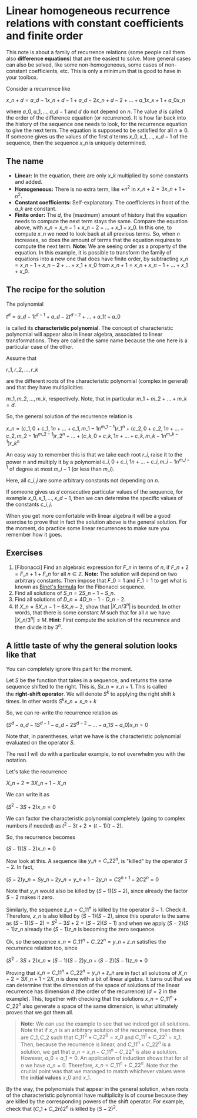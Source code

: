 # Linear homogeneous recurrence relations with constant coefficients and finite order

This note is about a family of recurrence relations (some people call them also **difference equations**) that are the easiest to solve. More general cases can also be solved, like some non-homogeneous, some cases of non-constant coefficients, etc. This is only a minimum that is good to have in your toolbox.

Consider a recurrence like

$x\_{n+d}=a\_{d-1}x\_{n+d-1}+a\_{d-2}x\_{n+d-2}+...+a\_1x\_{x+1}+a\_0x\_n$

where $a\_0,a\_1,...,a\_{d-1}$ and $d$ do not depend on $n$. The value $d$ is called the order of the difference equation (or recurrence). It is how far back into the history of the sequence one needs to look, for the recurrence equation to give the next term. The equation is supposed to be satisfied for all $n\geq0$. If someone gives us the values of the first $d$ terms $x\_0,x\_1,...,x\_{d-1}$ of the sequence, then the sequence $x\_n$ is uniquely determined.

## The name

* **Linear:** In the equation, there are only $x\_k$ multiplied by some constants and added.
* **Homogeneous:** There is no extra term, like $+n^2$ in $x\_{n+2}=3x\_{n+1}+n^2$.
* **Constant coefficients:** Self-explanatory. The coefficients in front of the $a\_k$ are constant.
* **Finite order:** The $d$, the (maximum) amount of history that the equation needs to compute the next term stays the same. Compare the equation above, with $x\_{n}=x\_{n-1}+x\_{n-2}+...+x\_1+x\_0$. In this one, to compute $x\_n$ we need to look back at all previous terms. So, when $n$ increases, so does the amount of terms that the equation requires to compute the next term. **Note:** We are seeing order as a property of the equation. In this example, it is possible to transform the family of equations into a new one that does have finite order, by subtracting $x\_{n}=x\_{n-1}+x\_{n-2}+...+x\_1+x\_0$ from $x\_{n+1}=x\_{n}+x\_{n-1}+...+x\_1+x\_0$.

## The recipe for the solution

The polynomial

$t^d=a\_{d-1}t^{d-1}+a\_{d-2}t^{d-2}+...+a\_1t+a\_0$

is called its **characteristic polynomial**. The concept of characteristic polynomial will appear also in linear algebra, associated to linear transformations. They are called the same name because the one here is a particular case of the other.

Assume that

$r\_1, r\_2,...,r\_k$

are the different roots of the characteristic polynomial (complex in general) and that they have multiplicities

$m\_1,m\_2,...,m\_k$, respectively. Note, that in particular $m\_1+m\_2+...+m\_k=d$.

So, the general solution of the recurrence relation is

$x\_n=(c\_{1,0}+c\_{1,1}n+...+c\_{1,m\_1-1}n^{m\_1-1})r\_1^n+(c\_{2,0}+c\_{2,1}n+...+c\_{2,m\_2-1}n^{m\_2-1})r\_2^n+...+(c\_{k,0}+c\_{k,1}n+...+c\_{k,m\_k-1}n^{m\_k-1})r\_k^n$

An easy way to remember this is that we take each root $r\_i$, raise it to the power $n$ and multiply it by a polynomial $c\_{i,0}+c\_{i,1}n+...+c\_{i,m\_i-1}n^{m\_i-1}$ of degree at most $m\_i-1$ (or less than $m\_i$).

Here, all $c\_{i,j}$ are some arbitrary constants not depending on $n$.

If someone gives us $d$ consecutive particular values of the sequence, for example $x\_0,x\_1,...,x\_{d-1}$, then we can determine the specific values of the constants $c\_{i,j}$.

When you get more comfortable with linear algebra it will be a good exercise to prove that in fact the solution above is the general solution. For the moment, do practice some linear recurrences to make sure you remember how it goes.

## Exercises

1. [Fibonacci] Find an algebraic expression for $F\_n$ in terms of $n$, if $F\_{n+2}=F\_{n+1}+F\_{n}$ for all $n\in\mathbb{Z}$. **Note:** The solution will depend on two arbitrary constants. Then impose that $F\_0=1$ and $F\_1=1$ to get what is known as [Binet's formula](https://en.wikipedia.org/wiki/Fibonacci\_sequence#Closed-form\_expression) for the Fibonacci sequence.
2. Find all solutions of $S\_n=2S\_{n-1}-S\_n$.
3. Find all solutions of $D\_{n}=4D\_{n-1}-D\_{n-2}$.
4. If $X\_{n}=5X\_{n-1}-6X\_{n-2}$, show that $|X\_n/3^n|$ is bounded. In other words, that there is some constant $M$ such that for all $n$ we have $|X\_n/3^n|\leq M$. **Hint:** First compute the solution of the recurrence and then divide it by $3^n$.

## A little taste of why the general solution looks like that

You can completely ignore this part for the moment.

Let $S$ be the function that takes in a sequence, and returns the same sequence shifted to the right. This is, $Sx\_n=x\_{n+1}$. This is called the **right-shift operator**. We will denote $S^k$ to applying the right shift $k$ times. In other words $S^kx\_n=x\_{n+k}$

So, we can re-write the recurrence relation as

$(S^d-a\_{d-1}S^{d-1}-a\_{d-2}S^{d-2}-...-a\_1S-a\_0)x\_n=0$

Note that, in parentheses, what we have is the characteristic polynomial evaluated on the operator $S$.

The rest I will do with a particular example, to not overwhelm you with the notation.

Let's take the recurrence

$X\_{n+2}=3X\_{n+1}-X\_{n}$

We can write it as

$(S^2-3S+2)x\_n=0$

We can factor the characteristic polynomial completely (going to complex numbers if needed) as $t^2-3t+2=(t-1)(t-2)$.

So, the recurrence becomes

$(S-1)(S-2)x\_n=0$

Now look at this. A sequence like $y\_n=C\_22^n$, is "killed" by the operator $S-2$. In fact,

$(S-2)y\_n=Sy\_n-2y\_n=y\_{n+1}-2y\_n=C2^{n+1}-2C2^n=0$

Note that $y\_n$ would also be killed by $(S-1)(S-2)$, since already the factor $S-2$ makes it zero.

Similarly, the sequence $z\_n=C\_11^n$ is killed by the operator $S-1$. Check it. Therefore, $z\_n$ is also killed by $(S-1)(S-2)$, since this operator is the same as $(S-1)(S-2)=S^2-3S+2=(S-2)(S-1)$ and when we apply $(S-2)(S-1)z\_n$ already the $(S-1)z\_n$ is becoming the zero sequence.

Ok, so the sequence $x\_n=C\_11^n+C\_22^n=y\_n+z\_n$ satisfies the recurrence relation too, since

$(S^2-3S+2)x\_n=(S-1)(S-2)y\_n+(S-2)(S-1)z\_n=0$

Proving that $x\_n=C\_11^n+C\_22^n=y\_n+z\_n$ are in fact all solutions of $X\_{n+2}=3X\_{n+1}-2X\_n$ is done with a bit of linear algebra. It turns out that we can determine that the dimension of the space of solutions of the linear recurrence has dimension $d$ (the order of the recurrence) ($d=2$ in the example). This, together with checking that the solutions $x\_n=C\_11^n+C\_22^n$ also generate a space of the same dimension, is what ultimately proves that we got them all.

> **Note:** We can use the example to see that we indeed got all solutions. Note that if $x\_n$ is an arbitrary solution of the recurrence, then there are $C\_1, C\_2$ such that $C\_11^0+C\_22^0=x\_0$ and $C\_11^1+C\_22^1=x\_1$. Then, because the recurrence is linear, and $C\_11^n+C\_22^n$ is a solution, we get that $a\_n=x\_n-C\_11^n-C\_22^n$ is also a solution. However, $a\_0=a\_1=0$. An application of induction shows that for all $n$ we have $a\_n=0$. Therefore, $x\_n=C\_11^n+C\_22^n$. Note that the crucial point was that we managed to match whichever values were the **initial values** $x\_0$ and $x\_1$.

By the way, the polynomials that appear in the general solution, when roots of the characteristic polynomial have multiplicity is of course because they are killed by the corresponding powers of the shift operator. For example, check that $(C\_1+C\_2n)2^n$ is killed by $(S-2)^2$.
